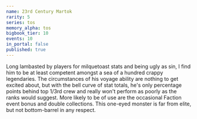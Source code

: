 ```yaml
---
name: 23rd Century Martok
rarity: 5
series: tos
memory_alpha: tos
bigbook_tier: 10
events: 10
in_portal: false
published: true
---
```


Long lambasted by players for milquetoast stats and being ugly as sin, I find him to be at least competent amongst a sea of a hundred crappy legendaries. The circumstances of his voyage ability are nothing to get excited about, but with the bell curve of stat totals, he's only percentage points behind top 1/3rd crew and really won't perform as poorly as the ranks would suggest. More likely to be of use are the occasional Faction event bonus and double collections. This one-eyed monster is far from elite, but not bottom-barrel in any respect.

